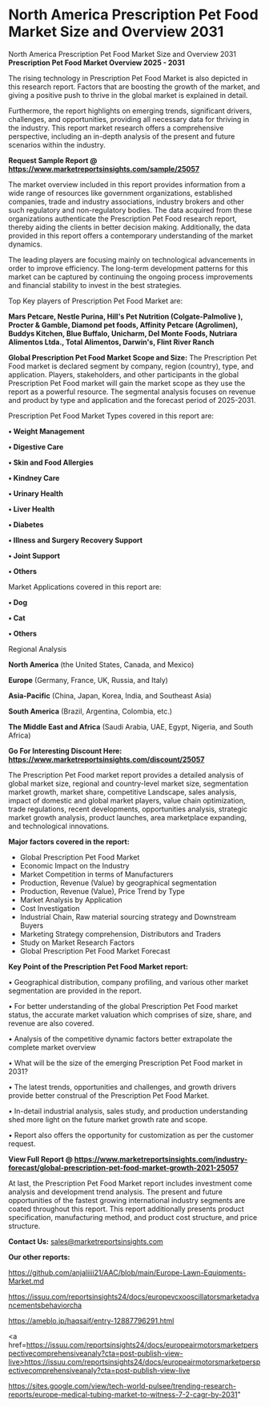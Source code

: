 # North America Prescription Pet Food Market Size and Overview 2031
North America Prescription Pet Food Market Size and Overview 2031
<Strong> Prescription Pet Food Market Overview 2025 - 2031</strong>

The rising technology in Prescription Pet Food Market is also depicted in this research report. Factors that are boosting the growth of the market, and giving a positive push to thrive in the global market is explained in detail.

Furthermore, the report highlights on emerging trends, significant drivers, challenges, and opportunities, providing all necessary data for thriving in the industry. This report market research offers a comprehensive perspective, including an in-depth analysis of the present and future scenarios within the industry.

<strong>Request Sample Report @ <a href=https://www.marketreportsinsights.com/sample/25057>https://www.marketreportsinsights.com/sample/25057</a></strong>

The market overview included in this report provides information from a wide range of resources like government organizations, established companies, trade and industry associations, industry brokers and other such regulatory and non-regulatory bodies. The data acquired from these organizations authenticate the Prescription Pet Food research report, thereby aiding the clients in better decision making. Additionally, the data provided in this report offers a contemporary understanding of the market dynamics.

The leading players are focusing mainly on technological advancements in order to improve efficiency. The long-term development patterns for this market can be captured by continuing the ongoing process improvements and financial stability to invest in the best strategies.

Top Key players of Prescription Pet Food Market are:

<strong>Mars Petcare, Nestle Purina, Hill's Pet Nutrition (Colgate-Palmolive ), Procter & Gamble, Diamond pet foods, Affinity Petcare (Agrolimen), Buddys Kitchen, Blue Buffalo, Unicharm, Del Monte Foods, Nutriara Alimentos Ltda., Total Alimentos, Darwin's, Flint River Ranch</strong>

<strong><b>Global Prescription Pet Food Market Scope and Size:</b></strong>
The Prescription Pet Food market is declared segment by company, region (country), type, and application. Players, stakeholders, and other participants in the global Prescription Pet Food market will gain the market scope as they use the report as a powerful resource. The segmental analysis focuses on revenue and product by type and application and the forecast period of 2025-2031.

Prescription Pet Food Market Types covered in this report are:

<strong>• Weight Management

• Digestive Care

• Skin and Food Allergies

• Kindney Care

• Urinary Health

• Liver Health

• Diabetes

• Illness and Surgery Recovery Support

• Joint Support

• Others</strong>

Market Applications covered in this report are:

<strong>• Dog

• Cat

• Others</strong> 

Regional Analysis

<strong>North America</strong> (the United States, Canada, and Mexico)

<strong>Europe</strong> (Germany, France, UK, Russia, and Italy)

<strong>Asia-Pacific</strong> (China, Japan, Korea, India, and Southeast Asia)

<strong>South America</strong> (Brazil, Argentina, Colombia, etc.)

<strong>The Middle East and Africa</strong> (Saudi Arabia, UAE, Egypt, Nigeria, and South Africa)

<strong>Go For Interesting Discount Here: <a href=https://www.marketreportsinsights.com/discount/25057>https://www.marketreportsinsights.com/discount/25057</a></strong>

The Prescription Pet Food market report provides a detailed analysis of global market size, regional and country-level market size, segmentation market growth, market share, competitive Landscape, sales analysis, impact of domestic and global market players, value chain optimization, trade regulations, recent developments, opportunities analysis, strategic market growth analysis, product launches, area marketplace expanding, and technological innovations.

<strong><b>Major factors covered in the report:</b></strong>
<ul>
  <li>Global Prescription Pet Food Market </li>
  <li>Economic Impact on the Industry</li>
  <li>Market Competition in terms of Manufacturers</li>
  <li>Production, Revenue (Value) by geographical segmentation</li>
  <li>Production, Revenue (Value), Price Trend by Type</li>
  <li>Market Analysis by Application</li>
  <li>Cost Investigation</li>
  <li>Industrial Chain, Raw material sourcing strategy and Downstream Buyers</li>
  <li>Marketing Strategy comprehension, Distributors and Traders</li>
  <li>Study on Market Research Factors</li>
  <li>Global Prescription Pet Food Market Forecast</li>
</ul>

<strong><b>Key Point of the Prescription Pet Food Market report:</b></strong>

• Geographical distribution, company profiling, and various other market segmentation are provided in the report.

• For better understanding of the global Prescription Pet Food market status, the accurate market valuation which comprises of size, share, and revenue are also covered.

• Analysis of the competitive dynamic factors better extrapolate the complete market overview

• What will be the size of the emerging Prescription Pet Food market in 2031?

• The latest trends, opportunities and challenges, and growth drivers provide better construal of the Prescription Pet Food Market.

• In-detail industrial analysis, sales study, and production understanding shed more light on the future market growth rate and scope.

• Report also offers the opportunity for customization as per the customer request.

<strong><b>View Full Report @ <a href=https://www.marketreportsinsights.com/industry-forecast/global-prescription-pet-food-market-growth-2021-25057>https://www.marketreportsinsights.com/industry-forecast/global-prescription-pet-food-market-growth-2021-25057</a></b></strong>


At last, the Prescription Pet Food Market report includes investment come analysis and development trend analysis. The present and future opportunities of the fastest growing international industry segments are coated throughout this report. This report additionally presents product specification, manufacturing method, and product cost structure, and price structure.

<strong>Contact Us:</strong>
sales@marketreportsinsights.com

<strong>Our other reports:</strong>

<a href=https://github.com/anjaliiii21/AAC/blob/main/Europe-Lawn-Equipments-Market.md>https://github.com/anjaliiii21/AAC/blob/main/Europe-Lawn-Equipments-Market.md</a>

<a href=https://issuu.com/reportsinsights24/docs/europevcxooscillatorsmarketadvancementsbehaviorcha>https://issuu.com/reportsinsights24/docs/europevcxooscillatorsmarketadvancementsbehaviorcha</a>

<a href=https://ameblo.jp/haqsaif/entry-12887796291.html>https://ameblo.jp/haqsaif/entry-12887796291.html</a>

<a href=https://issuu.com/reportsinsights24/docs/europeairmotorsmarketperspectivecomprehensiveanaly?cta=post-publish-view-live>https://issuu.com/reportsinsights24/docs/europeairmotorsmarketperspectivecomprehensiveanaly?cta=post-publish-view-live</a>

<a href=https://sites.google.com/view/tech-world-pulsee/trending-research-reports/europe-medical-tubing-market-to-witness-7-2-cagr-by-2031>https://sites.google.com/view/tech-world-pulsee/trending-research-reports/europe-medical-tubing-market-to-witness-7-2-cagr-by-2031</a>"
